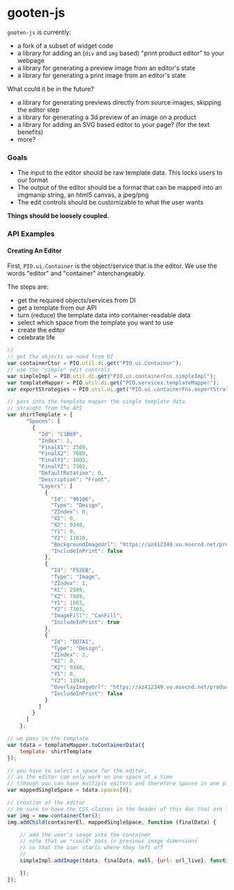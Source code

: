 # gooten-js

`gooten-js` is currently:

 - a fork of a subset of widget code
 - a library for adding an (`div` and `img` based) "print product editor" to your webpage
 - a library for generating a preview image from an editor's state
 - a library for generating a print image from an editor's state

What could it be in the future?

 - a library for generating previews directly from source images, skipping the editor step
 - a library for generating a 3d preview of an image on a product
 - a library for adding an SVG based editor to your page? (for the text benefits)
 - more?

### Goals

 - The input to the editor should be raw template data. This locks users to our format
 - The output of the editor should be a format that can be mapped into an imgmanip string, an html5 canvas, a jpeg/png
 - The edit controls should be customizable to what the user wants

**Things should be loosely coupled.**

### API Examples

#### Creating An Editor

First, `PIO.ui.Container` is the object/service that is the editor. We use the words "editor" and "container" interchangeably. 

The steps are:

 - get the required objects/services from DI
 - get a template from our API
 - turn (reduce) the template data into container-readable data
 - select which space from the template you want to use
 - create the editor
 - celebrate life


```js
//
// get the objects we need from DI
var containerCtor = PIO.util.di.get("PIO.ui.Container");
// use the "simple" edit controls
var simpleImpl = PIO.util.di.get("PIO.ui.containerFns.simpleImpl");
var templateMapper = PIO.util.di.get("PIO.services.templateMapper");
var exportStrategies = PIO.util.di.get("PIO.ui.containerFns.exportStrategies");

// pass into the template mapper the single template data
// straight from the API
var shirtTemplate = {
      "Spaces": [
        {
          "Id": "C1B69",
          "Index": 1,
          "FinalX1": 2589,
          "FinalX2": 7089,
          "FinalY1": 1603,
          "FinalY2": 7303,
          "DefaultRotation": 0,
          "Description": "Front",
          "Layers": [
            {
              "Id": "90106",
              "Type": "Design",
              "ZIndex": 0,
              "X1": 0,
              "X2": 9340,
              "Y1": 0,
              "Y2": 11010,
              "BackgroundImageUrl": "https://az412349.vo.msecnd.net/product-tshirts/Background/Front/DT6000_Black_Background_Front.png",
              "IncludeInPrint": false
            },
            {
              "Id": "F52EB",
              "Type": "Image",
              "ZIndex": 1,
              "X1": 2589,
              "X2": 7089,
              "Y1": 1603,
              "Y2": 7303,
              "ImageFill": "CanFill",
              "IncludeInPrint": true
            },
            {
              "Id": "DD7A1",
              "Type": "Design",
              "ZIndex": 2,
              "X1": 0,
              "X2": 9340,
              "Y1": 0,
              "Y2": 11010,
              "OverlayImageUrl": "https://az412349.vo.msecnd.net/product-tshirts/Overlay/Front/DT6000_Black_Front_Overlay.png",
              "IncludeInPrint": false
            }
          ]
        }
      ]
    };

// we pass in the template
var tdata = templateMapper.toContainerData({
	template: shirtTemplate
});

// you have to select a space for the editor,
// as the editor can only work on one space at a time
// (though you can have multiple editors and therefore spaces in one place)
var mappedSingleSpace = tdata.spaces[0];

// creation of the editor
// be sure to have the CSS classes in the header of this doc that are like ncz-* !
var img = new containerCtor();
img.addChild(containerEl, mappedSingleSpace, function (finalData) {

	// add the user's image into the container
	// note that we *could* pass in previous image dimensions
	// so that the user starts where they left off
	// 
	simpleImpl.addImage(tdata, finalData, null, {url: url_live}, function () {

	});
});
```



